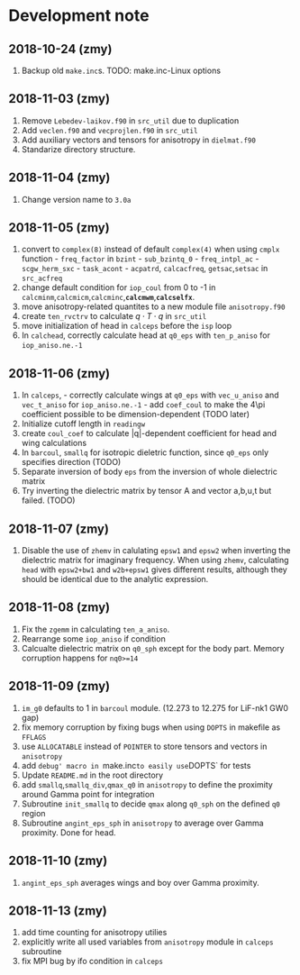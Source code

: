 # Development note

## 2018-10-24 (zmy)

  1. Backup old `make.inc`s. TODO: make.inc-Linux options

## 2018-11-03 (zmy)

  1. Remove `Lebedev-laikov.f90` in `src_util` due to duplication
  2. Add `veclen.f90` and `vecprojlen.f90` in `src_util`
  3. Add auxiliary vectors and tensors for anisotropy in `dielmat.f90`
  4. Standarize directory structure.
  
## 2018-11-04 (zmy)

  1. Change version name to `3.0a`

## 2018-11-05 (zmy)

  1. convert to `complex(8)` instead of default `complex(4)` when using `cmplx` function
    - `freq_factor` in `bzint`
    - `sub_bzintq_0`
    - `freq_intpl_ac`
    - `scgw_herm_sxc`
    - `task_acont`
    - `acpatrd`, `calcacfreq`, `getsac`,`setsac` in `src_acfreq`
  2. change default condition for `iop_coul` from 0 to -1 in `calcminm`,`calcmicm`,`calcminc`,**`calcmwm`**,**`calcselfx`**.
  3. move anisotropy-related quantites to a new module file `anisotropy.f90`
  4. create `ten_rvctrv` to calculate $q\cdot T\cdot q$ in `src_util`
  5. move initialization of head in `calceps` before the `isp` loop
  6. In `calchead`, correctly calculate head at `q0_eps` with `ten_p_aniso` for `iop_aniso.ne.-1`

## 2018-11-06 (zmy)

  1. In `calceps`, 
    - correctly calculate wings at `q0_eps` with `vec_u_aniso` and `vec_t_aniso` for `iop_aniso.ne.-1`
    - add `coef_coul` to make the 4\\pi coefficient possible to be dimension-dependent (TODO later)
  2. Initialize cutoff length in `readingw`
  3. create `coul_coef` to calculate |q|-dependent coefficient for head and wing calculations
  4. In `barcoul`, `smallq` for isotropic dieletric function, since `q0_eps` only specifies direction (TODO)
  5. Separate inversion of body `eps` from the inversion of whole dielectric matrix
  6. Try inverting the dielectric matrix by tensor A and vector a,b,u,t but failed. (TODO)

## 2018-11-07 (zmy)

  1. Disable the use of `zhemv` in calulating `epsw1` and `epsw2` when inverting the dielectric matrix for imaginary frequency.
When using `zhemv`, calculating `head` with `epsw2+bw1` and `w2b+epsw1` gives different results,
although they should be identical due to the analytic expression.

## 2018-11-08 (zmy)

  1. Fix the `zgemm` in calculating `ten_a_aniso`.
  2. Rearrange some `iop_aniso` if condition
  3. Calcualte dielectric matrix on `q0_sph` except for the body part. Memory corruption happens for `nq0>=14`

## 2018-11-09 (zmy)

  1. `im_g0` defaults to 1 in `barcoul` module. (12.273 to 12.275 for LiF-nk1 GW0 gap)
  2. fix memory corruption by fixing bugs when using `DOPTS` in makefile as `FFLAGS`
  3. use `ALLOCATABLE` instead of `POINTER` to store tensors and vectors in `anisotropy`
  4. add `debug' macro in `make.inc` to easily use `DOPTS` for tests
  5. Update `README.md` in the root directory
  6. add `smallq`,`smallq_div`,`qmax_q0` in `anisotropy` to define the proximity around Gamma point for integration
  7. Subroutine `init_smallq` to decide `qmax` along `q0_sph` on the defined `q0` region
  8. Subroutine `angint_eps_sph` in `anisotropy` to average over Gamma proximity. Done for head.

## 2018-11-10 (zmy)

  1. `angint_eps_sph` averages wings and boy over Gamma proximity.

## 2018-11-13 (zmy)

  1. add time counting for anisotropy utilies
  2. explicitly write all used variables from `anisotropy` module in `calceps` subroutine
  3. fix MPI bug by ifo condition in `calceps`
